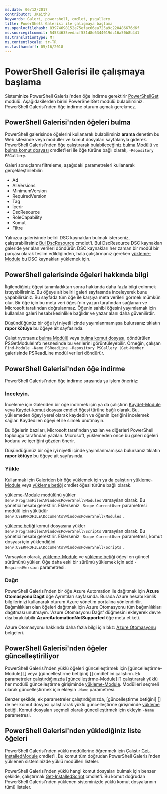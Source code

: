```yaml
---
ms.date: 06/12/2017
contributor: JKeithB
keywords: Galeri, powershell, cmdlet, psgallery
title: PowerShell Galerisi ile çalışmaya başlama
ms.openlocfilehash: 83974698152e75efac66ea725a9c220486676d6f
ms.sourcegitcommit: 54534635eedacf531d8d6344019dc16a50b8b441
ms.translationtype: MT
ms.contentlocale: tr-TR
ms.lasthandoff: 05/16/2018
---
```

# <a name="get-started-with-the-powershell-gallery"></a>PowerShell Galerisi ile çalışmaya başlama

Sisteminize PowerShell Galerisi'nden öğe indirme gerektirir [PowerShellGet](/powershell/module/powershellget) modülü. Aşağıdakilerden birini PowerShellGet modülü bulabilirsiniz. PowerShell Galerisi'nden öğe indirme oturum açmak gerekmez.

## <a name="discovering-items-from-the-powershell-gallery"></a>PowerShell Galerisi'nden öğeleri bulma

PowerShell galerisinde öğelerini kullanarak bulabilirsiniz **arama** denetim bu Web sitesinde veya modüller ve komut dosyaları sayfalarıyla giderek. PowerShell Galerisi'nden öğe çalıştırarak bulabileceğiniz [bulma Modülü][] ve [bulma komut dosyası][] cmdlet'leri ile öğe türüne bağlı olarak, `-Repository PSGallery`.

Galeri sonuçlarını filtreleme, aşağıdaki parametreleri kullanarak gerçekleştirilebilir:

- Ad
- AllVersions
- MinimumVersion
- RequiredVersion
- Tag
- İçerir
- DscResource
- RoleCapability
- Komut
- Filtre

Yalnızca galerisinde belirli DSC kaynakları bulmak isterseniz, çalıştırabilirsiniz [Bul DscResource] cmdlet'i. Bul DscResource DSC kaynakları galeride yer alan verileri döndürür.
DSC kaynakları her zaman bir modül bir parçası olarak teslim edildiğinden, hala çalıştırmanız gereken [yükleme-Module][] bu DSC kaynakları yüklemek için.

## <a name="learning-about-items-in-the-powershell-gallery"></a>PowerShell galerisinde öğeleri hakkında bilgi

İlgilendiğiniz öğeyi tanımladıktan sonra hakkında daha fazla bilgi edinmek isteyebilirsiniz. Bu öğeye ait belirli galeri sayfasında inceleyerek bunu yapabilirsiniz. Bu sayfada tüm öğe ile karşıya meta verileri görmek mümkün olur. Bir öğe için bu meta veri öğesi'nin yazarı tarafından sağlanan ve Microsoft tarafından doğrulanmaz. Öğenin sahibi öğesini yayımlamak için kullanılan galeri hesabı kesinlikle bağlıdır ve yazar alanı daha güvenilirdir.

Düşündüğünüz bir öğe iyi niyetli içinde yayımlanmamışsa bulursanız tıklatın **rapor kötüye** bu öğeye ait sayfasında.

Çalıştırıyorsanız [bulma Modülü][] veya [bulma komut dosyası][], döndürülen PSGetModuleInfo nesnesinde bu verilerini görüntüleyebilir. Örneğin, çalışan `Find-Module -Name PSReadLine -Repository PSGallery |Get-Member` galerisinde PSReadLine modül verileri döndürür.

## <a name="downloading-items-from-the-powershell-gallery"></a>PowerShell Galerisi'nden öğe indirme

PowerShell Galerisi'nden öğe indirme sırasında şu işlem öneririz:

### <a name="inspect"></a>İnceleyin.

İnceleme için Galeriden bir öğe indirmek için ya da çalıştırın [Kaydet-Module][] veya [Kaydet-komut dosyası][] cmdlet öğesi türüne bağlı olarak. Bu, yüklemeden öğeyi yerel olarak kaydedin ve öğenin içeriğini incelemek sağlar. Kaydedilen öğeyi el ile silmek unutmayın.

Bu öğelerin bazıları, Microsoft tarafından yazılan ve diğerleri PowerShell topluluğu tarafından yazılan.
Microsoft, yüklemeden önce bu galeri öğeleri kodunu ve içeriğini gözden önerir.

Düşündüğünüz bir öğe iyi niyetli içinde yayımlanmamışsa bulursanız tıklatın **rapor kötüye** bu öğeye ait sayfasında.

### <a name="install"></a>Yükle

Kullanmak için Galeriden bir öğe yüklemek için ya da çalıştırın [yükleme-Module][] veya [yükleme betiği][] cmdlet öğesi türüne bağlı olarak.

[yükleme-Module][] modülünü yükler `$env:ProgramFiles\WindowsPowerShell\Modules` varsayılan olarak.
Bu yönetici hesabı gerektirir. Eklerseniz `-Scope CurrentUser` parametresi modülü için yüklüdür `$env:USERPROFILE\Documents\WindowsPowerShell\Modules` .

[yükleme betiği][] komut dosyasına yükler `$env:ProgramFiles\WindowsPowerShell\Scripts` varsayılan olarak.
Bu yönetici hesabı gerektirir. Eklerseniz `-Scope CurrentUser` parametresi, komut dosyası için yüklendiğini `$env:USERPROFILE\Documents\WindowsPowerShell\Scripts` .

Varsayılan olarak, [yükleme-Module][] ve [yükleme betiği][] öğeyi en güncel sürümünü yükler.
Öğe daha eski bir sürümü yüklemek için add `-RequiredVersion` parametresi.

### <a name="deploy"></a>Dağıt

PowerShell Galerisi'nden bir öğe Azure Automation ile dağıtmak için **Azure Otomasyonu Dağıt** öğe Ayrıntıları sayfasında. Burada Azure hesabı kimlik bilgilerinizi kullanarak oturum Azure yönetim portalına yönlendirilir. Bağımlılıkları olan öğeleri dağıtmak için Azure Otomasyonu tüm bağımlılıkları dağıtması unutmayın. 'Azure Otomasyonu Dağıt' düğmesini ekleyerek devre dışı bırakılabilir **AzureAutomationNotSupported** öğe meta etiketi.

Azure Otomasyonu hakkında daha fazla bilgi için bkz: [Azure Otomasyonu](/azure/automation) belgeleri.

## <a name="updating-items-from-the-powershell-gallery"></a>PowerShell Galerisi'nden öğeler güncelleştiriliyor

PowerShell Galerisi'nden yüklü öğeleri güncelleştirmek için [güncelleştirme-Module] [] veya [güncelleştirme betiğini] [] cmdlet'ini çalıştırın. Ek parametreler çalıştırdığınızda [güncelleştirme-Module] [] çalıştırarak yüklü her modülü güncelleştirme girişiminde [yükleme-Module][]. Modülleri seçmeli olarak güncelleştirmek için ekleyin `-Name` parametresi.

Benzer şekilde, ek parametreler çalıştırdığınızda, [güncelleştirme betiğini] [] de her komut dosyası çalıştırarak yüklü güncelleştirme girişiminde [yükleme betiği][]. Komut dosyaları seçmeli olarak güncelleştirmek için ekleyin `-Name` parametresi.

## <a name="list-items-that-you-have-installed-from-the-powershell-gallery"></a>PowerShell Galerisi'nden yüklediğiniz liste öğeleri

PowerShell Galerisi'nden yüklü modüllerine öğrenmek için Çalıştır [Get-InstalledModule][] cmdlet'i. Bu komut tüm doğrudan PowerShell Galerisi'nden yüklenen sisteminizde yüklü modülleri listeler.

PowerShell Galerisi'nden yüklü hangi komut dosyaları bulmak için benzer şekilde, çalıştırmak [Get-InstalledScript][] cmdlet'i. Bu komut doğrudan PowerShell Galerisi'nden yüklenen sisteminizde yüklü komut dosyalarının tümü listeler.

[Bul DscResource]: /powershell/module/powershellget/Find-DscResource
[bulma Modülü]: /powershell/module/powershellget/Find-Module
[bulma komut dosyası]: /powershell/module/powershellget/Find-Script
[Get-InstalledModule]: /powershell/module/powershellget/Get-InstalledModule
[Get-InstalledScript]: /powershell/module/powershellget/Get-InstalledScript
[yükleme-Module]: /powershell/module/powershellget/Install-Module
[yükleme betiği]: /powershell/module/powershellget/Install-Script
[Publish-Module]: /powershell/module/powershellget/Publish-Module
[Publish-Script]: /powershell/module/powershellget/Publish-Script
[Register-PSRepository]: /powershell/module/powershellget/Register-Repository
[Kaydet-Module]: /powershell/module/powershellget/Save-Module
[Kaydet-komut dosyası]: /powershell/module/powershellget/Save-Script